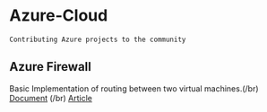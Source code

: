 # Azure-Cloud
    Contributing Azure projects to the community 

## Azure Firewall
  Basic Implementation of routing between two virtual machines.(/br)
  [Document](/AzureFirewall) (/br)
  [Article]()
